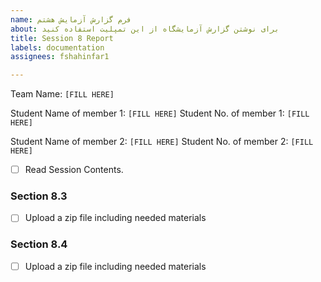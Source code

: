 ```yaml
---
name: فرم گزارش آزمایش هشتم
about: برای نوشتن گزارش آزمایشگاه از این تمپلیت استفاده کنید
title: Session 8 Report
labels: documentation
assignees: fshahinfar1

---
```


Team Name: `[FILL HERE]`

Student Name of member 1: `[FILL HERE]`
Student No. of member 1: `[FILL HERE]`

Student Name of member 2: `[FILL HERE]`
Student No. of member 2: `[FILL HERE]`

- [ ] Read Session Contents.

### Section 8.3
- [ ] Upload a zip file including needed materials

### Section 8.4
- [ ] Upload a zip file including needed materials

